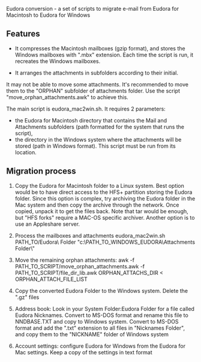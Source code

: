 Eudora conversion - a set of scripts to migrate e-mail from Eudora for Macintosh to Eudora for Windows

Features
--------

- It compresses the Macintosh mailboxes (gzip format), and stores the Windows mailboxes with ".mbx" extension. Each time the script is run, it recreates the Windows mailboxes.

- It arranges the attachments in subfolders according to their initial.

It may not be able to move some attachments. It's recommended to move them to the "ORPHAN" subfolder of attachments folder. Use the script "move_orphan_attachments.awk" to achieve this.

The main script is eudora_mac2win.sh. It requires 2 parameters:
- the Eudora for Macintosh directory that contains the Mail and Attachments subfolders (path formatted for the system that runs the script), 
- the directory in the Windows system where the attachments will be stored (path in Windows format). This script must be run from its location.


Migration process
-----------------

1) Copy the Eudora for Macintosh folder to a Linux system.
Best option would be to have direct access to the HFS+ partition storing the Eudora folder. Since this option is complex, try archiving the Eudora folder in the Mac system and then copy the archive through the network. Once copied, unpack it to get the files back. Note that tar would be enough, but "HFS forks" require a MAC-OS specific archiver. Another option is to use an Appleshare server.

2) Process the mailboxes and attachments
eudora_mac2win.sh PATH_TO/Eudora\ Folder "c:\\PATH_TO_WINDOWS_EUDORA\\Attachments Folder\\"

3) Move the remaining orphan attachments:
awk -f PATH_TO_SCRIPT/move_orphan_attachments.awk -f PATH_TO_SCRIPT/file_dir_lib.awk ORPHAN_ATTACHS_DIR < ORPHAN_ATTACH_FILE_LIST

4) Copy the converted Eudora Folder to the Windows system. Delete the ".gz" files

5) Address book:
Look in your System Folder:Eudora Folder for a file called Eudora Nicknames.
Convert to MS-DOS format and rename this file to NNDBASE.TXT and copy to Windows system.
Convert to MS-DOS format and add the ".txt" extension to all files in "Nicknames Folder", and copy them to the
"NICKNAME" folder of Windows system

6) Account settings: configure Eudora for Windows from the Eudora for Mac settings. Keep a copy of the settings in text format

